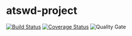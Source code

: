 # atswd-project

[![Build Status](https://travis-ci.org/MMirelli/atswd-project.svg?branch=master)](https://travis-ci.org/MMirelli/atshttps://travis-ci.org/profile/MMirelliwd-project) [![Coverage Status](https://coveralls.io/repos/github/MMirelli/atswd-project/badge.svg?branch=master)](https://coveralls.io/github/MMirelli/atswd-project?branch=master) ![Quality Gate](https://sonarcloud.io/api/project_badges/measure?project=it.fi.mirelli%3Astudent-project&metric=alert_status)
